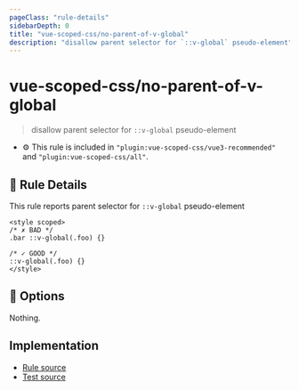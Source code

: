 ```yaml
---
pageClass: "rule-details"
sidebarDepth: 0
title: "vue-scoped-css/no-parent-of-v-global"
description: "disallow parent selector for `::v-global` pseudo-element"
---
```

# vue-scoped-css/no-parent-of-v-global

> disallow parent selector for `::v-global` pseudo-element

- :gear: This rule is included in `"plugin:vue-scoped-css/vue3-recommended"` and `"plugin:vue-scoped-css/all"`.

## :book: Rule Details

This rule reports parent selector for `::v-global` pseudo-element

<eslint-code-block :rules="{'vue-scoped-css/no-parent-of-v-global': ['error']}">

```vue
<style scoped>
/* ✗ BAD */
.bar ::v-global(.foo) {}

/* ✓ GOOD */
::v-global(.foo) {}
</style>
```

</eslint-code-block>

## :wrench: Options

Nothing.

## Implementation

- [Rule source](https://github.com/future-architect/eslint-plugin-vue-scoped-css/blob/master/lib/rules/no-parent-of-v-global.ts)
- [Test source](https://github.com/future-architect/eslint-plugin-vue-scoped-css/blob/master/tests/lib/rules/no-parent-of-v-global.js)
